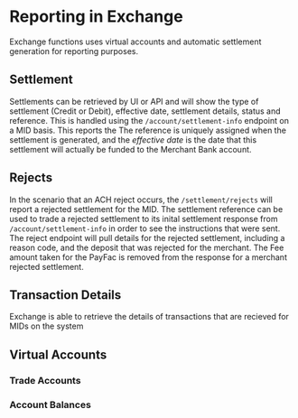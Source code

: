 # Reporting in Exchange

Exchange functions uses virtual accounts and automatic settlement generation for reporting purposes. 

## Settlement

Settlements can be retrieved by UI or API and will show the type of settlement (Credit or Debit), effective date, settlement details, status and reference. 
This is handled using the `/account/settlement-info` endpoint on a MID basis. This reports the 
The reference is uniquely assigned when the settlement is generated, and the *effective date* is the date that this settlement will actually be funded to the Merchant Bank account.

## Rejects

In the scenario that an ACH reject occurs, the `/settlement/rejects` will report a rejected settlement for the MID.
The settlement reference can be used to trade a rejected settlement to its inital settlement response from `/account/settlement-info` in order to see the instructions that were sent.
The reject endpoint will pull details for the rejected settlement, including a reason code, and the deposit that was rejected for the merchant. The Fee amount taken for the PayFac is removed from the response for a merchant rejected settlement. 

## Transaction Details

Exchange is able to retrieve the details of transactions that are recieved for MIDs on the system

## Virtual Accounts
### Trade Accounts

### Account Balances
